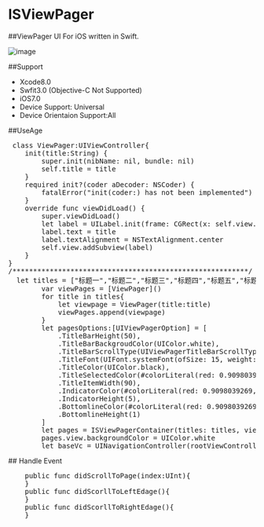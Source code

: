 # ISViewPager

##ViewPager UI For iOS written in Swift.

![image](https://github.com/invictus-lee/ISViewPager/blob/master/viewpager.gif)

##Support
* Xcode8.0
* Swfit3.0 (Objective-C Not Supported)
* iOS7.0
* Device Support: Universal
* Device Orientaion Support:All

##UseAge
<pre code>
 class ViewPager:UIViewController{
    init(title:String) {
        super.init(nibName: nil, bundle: nil)
        self.title = title
    }
    required init?(coder aDecoder: NSCoder) {
        fatalError("init(coder:) has not been implemented")
    }
    override func viewDidLoad() {
        super.viewDidLoad()
        let label = UILabel.init(frame: CGRect(x: self.view.frame.width/2-50, y: self.view.frame.height/2-100, width: 100, height: 50))
        label.text = title
        label.textAlignment = NSTextAlignment.center
        self.view.addSubview(label)
    }
}
/*********************************************************/
  let titles = ["标题一","标题二","标题三","标题四","标题五","标题六","标题七","标题八","标题九","标题十"]
        var viewPages = [ViewPager]()
        for title in titles{
            let viewpage = ViewPager(title:title)
            viewPages.append(viewpage)
        }
        let pagesOptions:[UIViewPagerOption] = [
            .TitleBarHeight(50),
            .TitleBarBackgroudColor(UIColor.white),
            .TitleBarScrollType(UIViewPagerTitleBarScrollType.UIViewControllerMenuScroll),
            .TitleFont(UIFont.systemFont(ofSize: 15, weight: 2)),
            .TitleColor(UIColor.black),
            .TitleSelectedColor(#colorLiteral(red: 0.9098039269, green: 0.4784313738, blue: 0.6431372762, alpha: 1)),
            .TitleItemWidth(90),
            .IndicatorColor(#colorLiteral(red: 0.9098039269, green: 0.4784313738, blue: 0.6431372762, alpha: 1)),
            .IndicatorHeight(5),
            .BottomlineColor(#colorLiteral(red: 0.9098039269, green: 0.4784313738, blue: 0.6431372762, alpha: 1)),
            .BottomlineHeight(1)
        ]
        let pages = ISViewPagerContainer(titles: titles, viewPages:viewPages,options: pagesOptions)
        pages.view.backgroundColor = UIColor.white
        let baseVc = UINavigationController(rootViewController: pages)
</pre code>

## Handle Event
<pre code>
    public func didScrollToPage(index:UInt){
    }
    public func didScorllToLeftEdage(){
    }
    public func didScorllToRightEdage(){
    }
   </pre code>
   

